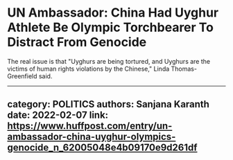 # UN Ambassador: China Had Uyghur Athlete Be Olympic Torchbearer To Distract From Genocide

The real issue is that "Uyghurs are being tortured, and Uyghurs are the victims of human rights violations by the Chinese," Linda Thomas-Greenfield said.

---
category: POLITICS
authors: Sanjana Karanth
date: 2022-02-07
link: https://www.huffpost.com/entry/un-ambassador-china-uyghur-olympics-genocide_n_62005048e4b09170e9d261df
---
